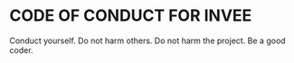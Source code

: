 # CODE OF CONDUCT FOR INVEE #

Conduct yourself. Do not harm others. Do not harm the project. Be a good coder.